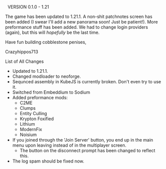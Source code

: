  


 
VERSION 0.1.0 - 1.21

The game has been updated to 1.21.1. A non-shit patchnotes screen has been added (I swear I'll add a new panorama soon! Just be patient!). More preformance stuff has been added. We had to change login providers (again), but this will *hopefully* be the last time.

Have fun building cobblestone penises,

Crazyhippos713

List of All Changes
- Updated to 1.21.1.
- Changed modloader to neoforge.
- Sequnced assembly in KubeJS is currently broken. Don't even try to use it.
- Switched from Embeddium to Sodium
- Added preformance mods:
    - C2ME
    - Clumps
    - Entity Culling
    - Krypton Foxified
    - Lithium
    - ModernFix
    - Noisium
- If you joined through the 'Join Server' button, you end up in the main menu upon leaving instead of in the multiplayer screen.
    - The button on the disconnect prompt has been changed to reflect this.
- The log spam should be fixed now.
